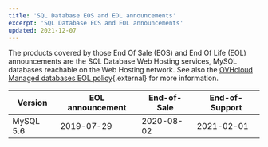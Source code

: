 ```yaml
---
title: 'SQL Database EOS and EOL announcements'
excerpt: 'SQL Database EOS and EOL announcements'
updated: 2021-12-07
---
```



The products covered by those End Of Sale (EOS) and End Of Life (EOL) announcements are the SQL Database Web Hosting services, MySQL databases reachable on the Web Hosting network. See also the [OVHcloud Managed databases EOL policy](/pages/web_cloud/web_cloud_databases/eol-policy){.external} for more information.

|Version|EOL announcement|End-of-Sale|End-of-Support|
|---|---|---|---|
|MySQL 5.6|2019-07-29|2020-08-02|2021-02-01|
